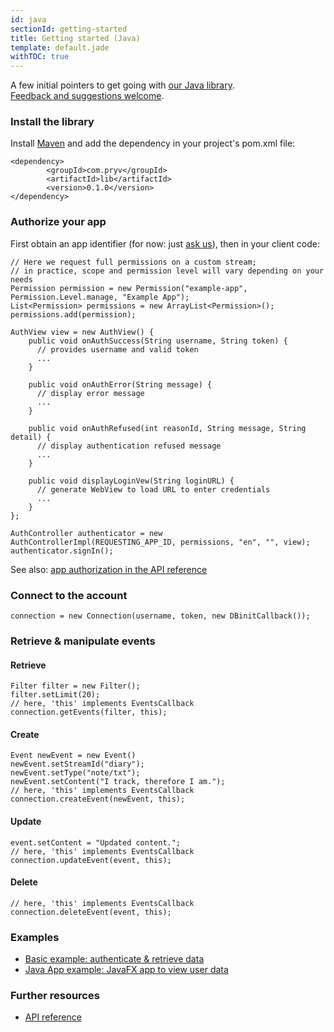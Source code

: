 ```yaml
---
id: java
sectionId: getting-started
title: Getting started (Java)
template: default.jade
withTOC: true
---
```


A few initial pointers to get going with [our Java library](https://github.com/pryv/lib-java).<br>
[Feedback and suggestions welcome](http://github.com/pryv/dev-site/issues).


### Install the library

Install [Maven](http://books.sonatype.com/mvnref-book/reference/installation-sect-maven-install.html) and add the dependency in your project's pom.xml file:

```
<dependency>
        <groupId>com.pryv</groupId>
        <artifactId>lib</artifactId>
        <version>0.1.0</version>
</dependency>
```


### Authorize your app

First obtain an app identifier (for now: just [ask us](mailto:developers@pryv.com)), then in your client code:

```
// Here we request full permissions on a custom stream;
// in practice, scope and permission level will vary depending on your needs
Permission permission = new Permission("example-app", Permission.Level.manage, "Example App");
List<Permission> permissions = new ArrayList<Permission>();
permissions.add(permission);

AuthView view = new AuthView() {
	public void onAuthSuccess(String username, String token) {
      // provides username and valid token
      ...
    }
      
    public void onAuthError(String message) {
      // display error message
      ...
    }
    
    public void onAuthRefused(int reasonId, String message, String detail) {
  	  // display authentication refused message
  	  ...
    }
      
    public void displayLoginVew(String loginURL) {
      // generate WebView to load URL to enter credentials
      ...
    }
};
    
AuthController authenticator = new AuthControllerImpl(REQUESTING_APP_ID, permissions, "en", "", view);
authenticator.signIn();
```

See also: [app authorization in the API reference](/reference/#authorizing-your-app)


### Connect to the account

```
connection = new Connection(username, token, new DBinitCallback());
```


### Retrieve & manipulate events

#### Retrieve

```
Filter filter = new Filter();
filter.setLimit(20);
// here, 'this' implements EventsCallback
connection.getEvents(filter, this);
```

#### Create

```
Event newEvent = new Event()
newEvent.setStreamId("diary");
newEvent.setType("note/txt");
newEvent.setContent("I track, therefore I am.");
// here, 'this' implements EventsCallback
connection.createEvent(newEvent, this);
```

#### Update

```
event.setContent = "Updated content.";
// here, 'this' implements EventsCallback
connection.updateEvent(event, this);
```

#### Delete

```
// here, 'this' implements EventsCallback
connection.deleteEvent(event, this);
```


### Examples


- [Basic example: authenticate & retrieve data](https://github.com/pryv/lib-java/blob/master/examples/BasicExample/src/main/java/com/pryv/main/BasicExample.java)
- [Java App example: JavaFX app to view user data](https://github.com/pryv/lib-java/blob/master/examples/JavaApp/src/main/java/com/pryv/ExampleApp.java#L47)


### Further resources

- [API reference](/reference)
